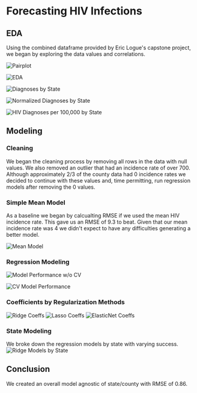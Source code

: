# Forecasting HIV Infections

## EDA
Using the combined dataframe provided by Eric Logue's capstone project, we began by exploring the data values and correlations.

![Pairplot](https://github.com/vanessapolliard/regression-case-study/blob/Denver/images/sns_pairplot.png)

![EDA](https://github.com/vanessapolliard/regression-case-study/blob/Denver/images/eda.png)

![Diagnoses by State](https://github.com/vanessapolliard/regression-case-study/blob/Denver/images/HIV_diagnoses_by_state.png)

![Normalized Diagnoses by State](https://github.com/vanessapolliard/regression-case-study/blob/Denver/images/HIV_diagnoses_per_100000.png)

![HIV Diagnoses per 100,000 by State](https://github.com/vanessapolliard/regression-case-study/blob/Denver/images/HIV_rates_per_100000.png)

## Modeling

### Cleaning
We began the cleaning process by removing all rows in the data with null values. We also removed an outlier that had an incidence rate of over 700. Although approximately 2/3 of the county data had 0 incidence rates we decided to continue with these values and, time permitting, run regression models after removing the 0 values.

### Simple Mean Model
As a baseline we began by calcualting RMSE if we used the mean HIV incidence rate. This gave us an RMSE of 9.3 to beat. Given that our mean incidence rate was 4 we didn't expect to have any difficulties generating a better model.

![Mean Model](https://github.com/vanessapolliard/regression-case-study/blob/Denver/images/mean_model.png)

### Regression Modeling
![Model Performance w/o CV](https://github.com/vanessapolliard/regression-case-study/blob/Denver/images/model_performance_across_alphas_no_cv.png)

![CV Model Performance](https://github.com/vanessapolliard/regression-case-study/blob/Denver/images/model_performance_across_alphas.png)

### Coefficients by Regularization Methods

![Ridge Coeffs](https://github.com/vanessapolliard/regression-case-study/blob/Denver/images/ridge_coefs.png)
![Lasso Coeffs](https://github.com/vanessapolliard/regression-case-study/blob/Denver/images/lasso_coefs.png)
![ElasticNet Coeffs](https://github.com/vanessapolliard/regression-case-study/blob/Denver/images/elastic_net_coefs.png)

### State Modeling
We broke down the regression models by state with varying success.
![Ridge Models by State](https://github.com/vanessapolliard/regression-case-study/blob/Denver/images/state_based_ridge_models.png)

## Conclusion
We created an overall model agnostic of state/county with RMSE of 0.86.